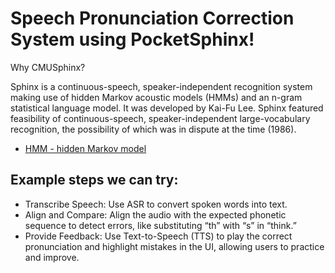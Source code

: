 # Speech Pronunciation Correction System using PocketSphinx!

Why CMUSphinx?

Sphinx is a continuous-speech, speaker-independent recognition system making use of hidden Markov acoustic models (HMMs) and an n-gram statistical language model. It was developed by Kai-Fu Lee. Sphinx featured feasibility of continuous-speech, speaker-independent large-vocabulary recognition, the possibility of which was in dispute at the time (1986).

- [HMM - hidden Markov model](https://en.wikipedia.org/wiki/Hidden_Markov_model)

## Example steps we can try:
- Transcribe Speech: Use ASR to convert spoken words into text.
- Align and Compare: Align the audio with the expected phonetic sequence to detect errors, like substituting “th” with “s” in “think.”
- Provide Feedback: Use Text-to-Speech (TTS) to play the correct pronunciation and highlight mistakes in the UI, allowing users to practice and improve.

